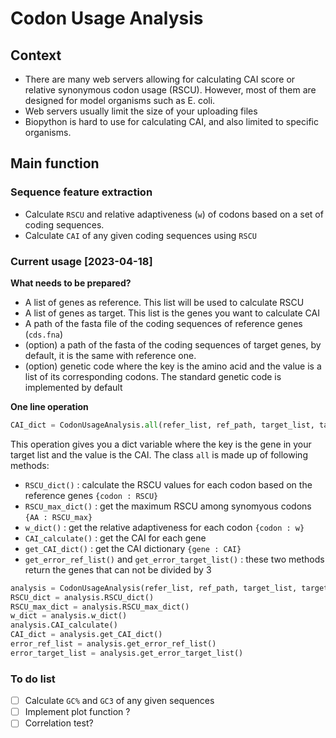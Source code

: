 # Codon Usage Analysis

## Context

- There are many web servers allowing for calculating CAI score or relative synonymous codon usage (RSCU). However, most of them are designed for model organisms such as E. coli. 
- Web servers usually limit the size of your uploading files
- Biopython is hard to use for calculating CAI, and also limited to specific organisms. 

## Main function

### Sequence feature extraction

- Calculate `RSCU` and relative adaptiveness (`w`) of codons based on a set of coding sequences.
- Calculate `CAI` of any given coding sequences using `RSCU`

### Current usage [2023-04-18]

**What needs to be prepared?**

- A list of genes as reference. This list will be used to calculate RSCU 
- A list of genes as target. This list is the genes you want to calculate CAI
- A path of the fasta file of the coding sequences of reference genes (`cds.fna`)
- (option) a path of the fasta of the coding sequences of target genes, by default, it is the same with reference one.
- (option) genetic code where the key is the amino acid and the value is a list of its corresponding codons. The standard genetic code is implemented by default

**One line operation**

```python
CAI_dict = CodonUsageAnalysis.all(refer_list, ref_path, target_list, target_path=target_path)
```

This operation gives you a dict variable where the key is the gene in your target list and the value is the CAI. The class `all` is made up of following methods: 

- `RSCU_dict()` : calculate the RSCU values for each codon based on the reference genes `{codon : RSCU}`
- `RSCU_max_dict()` : get the maximum RSCU among synomyous codons `{AA : RSCU_max}`
- `w_dict()` : get the relative adaptiveness for each codon `{codon : w}`
- `CAI_calculate()` : get the CAI for each gene 
- `get_CAI_dict()` : get the CAI dictionary `{gene : CAI}`
- `get_error_ref_list()` and `get_error_target_list()` : these two methods return the genes that can not be divided by 3

```python
analysis = CodonUsageAnalysis(refer_list, ref_path, target_list, target_path=target_path)
RSCU_dict = analysis.RSCU_dict()
RSCU_max_dict = analysis.RSCU_max_dict()
w_dict = analysis.w_dict()
analysis.CAI_calculate()
CAI_dict = analysis.get_CAI_dict()
error_ref_list = analysis.get_error_ref_list()
error_target_list = analysis.get_error_target_list()
```

### To do list

- [ ] Calculate `GC%` and `GC3` of any given sequences
- [ ] Implement plot function ?
- [ ] Correlation test?